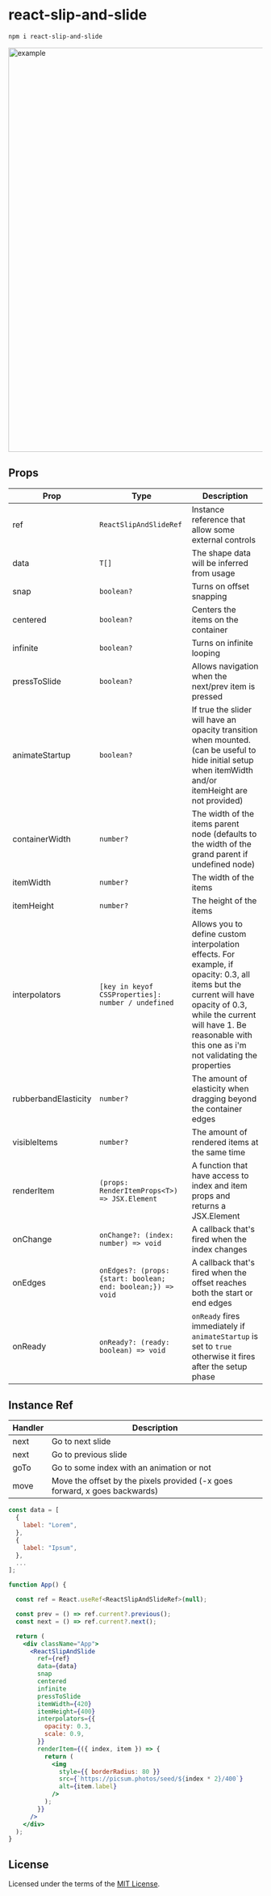 # react-slip-and-slide

```bash
npm i react-slip-and-slide
```

<img src="https://media.giphy.com/media/xX1jzTGlknCM5xSsI2/giphy.gif" alt="example" style="width: 800px"/>

## Props

| Prop                 | Type                                                         | Description                                                                                                                                                                                                                          |
| -------------------- | ------------------------------------------------------------ | ------------------------------------------------------------------------------------------------------------------------------------------------------------------------------------------------------------------------------------ |
| ref                  | `ReactSlipAndSlideRef`                                       | Instance reference that allow some external controls                                                                                                                                                                                 |
| data                 | `T[]`                                                        | The shape data will be inferred from usage                                                                                                                                                                                           |
| snap                 | `boolean?`                                                   | Turns on offset snapping                                                                                                                                                                                                             |
| centered             | `boolean?`                                                   | Centers the items on the container                                                                                                                                                                                                   |
| infinite             | `boolean?`                                                   | Turns on infinite looping                                                                                                                                                                                                            |
| pressToSlide         | `boolean?`                                                   | Allows navigation when the next/prev item is pressed                                                                                                                                                                                 |
| animateStartup       | `boolean?`                                                   | If true the slider will have an opacity transition when mounted. (can be useful to hide initial setup when itemWidth and/or itemHeight are not provided)                                                                             |
| containerWidth       | `number?`                                                    | The width of the items parent node (defaults to the width of the grand parent if undefined node)                                                                                                                                     |
| itemWidth            | `number?`                                                    | The width of the items                                                                                                                                                                                                               |
| itemHeight           | `number?`                                                    | The height of the items                                                                                                                                                                                                              |
| interpolators        | `[key in keyof CSSProperties]: number / undefined`           | Allows you to define custom interpolation effects. For example, if opacity: 0.3, all items but the current will have opacity of 0.3, while the current will have 1. Be reasonable with this one as i'm not validating the properties |
| rubberbandElasticity | `number?`                                                    | The amount of elasticity when dragging beyond the container edges                                                                                                                                                                    |
| visibleItems         | `number?`                                                    | The amount of rendered items at the same time                                                                                                                                                                                        |
| renderItem           | `(props: RenderItemProps<T>) => JSX.Element`                 | A function that have access to index and item props and returns a JSX.Element                                                                                                                                                        |
| onChange             | `onChange?: (index: number) => void`                         | A callback that's fired when the index changes                                                                                                                                                                                       |
| onEdges              | `onEdges?: (props: {start: boolean; end: boolean;}) => void` | A callback that's fired when the offset reaches both the start or end edges                                                                                                                                                          |
| onReady              | `onReady?: (ready: boolean) => void`                         | `onReady` fires immediately if `animateStartup` is set to `true` otherwise it fires after the setup phase                                                                                                                            |

## Instance Ref

| Handler | Description                                                                |
| ------- | -------------------------------------------------------------------------- |
| next    | Go to next slide                                                           |
| next    | Go to previous slide                                                       |
| goTo    | Go to some index with an animation or not                                  |
| move    | Move the offset by the pixels provided (-x goes forward, x goes backwards) |

```jsx
const data = [
  {
    label: "Lorem",
  },
  {
    label: "Ipsum",
  },
  ...
];

function App() {

  const ref = React.useRef<ReactSlipAndSlideRef>(null);

  const prev = () => ref.current?.previous();
  const next = () => ref.current?.next();

  return (
    <div className="App">
      <ReactSlipAndSlide
        ref={ref}
        data={data}
        snap
        centered
        infinite
        pressToSlide
        itemWidth={420}
        itemHeight={400}
        interpolators={{
          opacity: 0.3,
          scale: 0.9,
        }}
        renderItem={({ index, item }) => {
          return (
            <img
              style={{ borderRadius: 80 }}
              src={`https://picsum.photos/seed/${index * 2}/400`}
              alt={item.label}
            />
          );
        }}
      />
    </div>
  );
}
```

## License

Licensed under the terms of the [MIT License](https://opensource.org/licenses/MIT).
